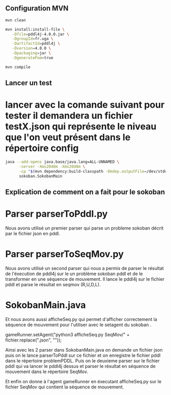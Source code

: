 
## Configuration MVN

```bash
mvn clean 
```

```bash
mvn install:install-file \
   -Dfile=pddl4j-4.0.0.jar \
   -DgroupId=fr.uga \
   -DartifactId=pddl4j \
   -Dversion=4.0.0 \
   -Dpackaging=jar \
   -DgeneratePom=true
 ```  

```bash
mvn compile
```


## Lancer un test

# lancer avec la comande suivant pour tester il demandera un fichier testX.json qui représente le niveau que l'on veut présent dans le répertoire config

```bash
java --add-opens java.base/java.lang=ALL-UNNAMED \
      -server -Xms2048m -Xmx2048m \
      -cp "$(mvn dependency:build-classpath -Dmdep.outputFile=/dev/stdout -q):target/test-classes/:target/classes" \
      sokoban.SokobanMain
```

## Explication de comment on a fait pour le sokoban

# Parser parserToPddl.py

Nous avons utilisé un premier parser qui parse un probleme sokoban décrit par le fichier json en pddl.

# Parser parserToSeqMov.py

Nous avons utilisé un second parser qui nous a permis de parser le résultat de l'éxecution de pddl4j sur le un problème sokoban pddl et de le transformer en une séquence de mouvement.
Il lance le pddl4j sur le fichier pddl et parse le résultat en seqmov (R,U,D,L).

# SokobanMain.java

Et nous avons aussi afficheSeq.py qui permet d'afficher correctement la séquence de mouvement pour l'utiliser avec le setagent du sokoban .

gameRunner.setAgent("python3 afficheSeq.py SeqMov/" + fichier.replace(".json", ""));

Ainsi avec les 2 parser dans SokobanMain.java on demande un fichier json puis on le lance parserToPddl sur ce fichier et on enregistre le fichier pddl dans le répertoire problemPDDL. 
Puis on le deuxieme parser sur le fichier pddl qui va lancer le pddl4j dessus et parser le résultat en séquence de mouvement dans le répertoire SeqMov.

Et enfin on donne à l'agent gameRunner en éxecutant afficheSeq.py sur le fichier SeqMov qui contient la séquence de mouvement.
